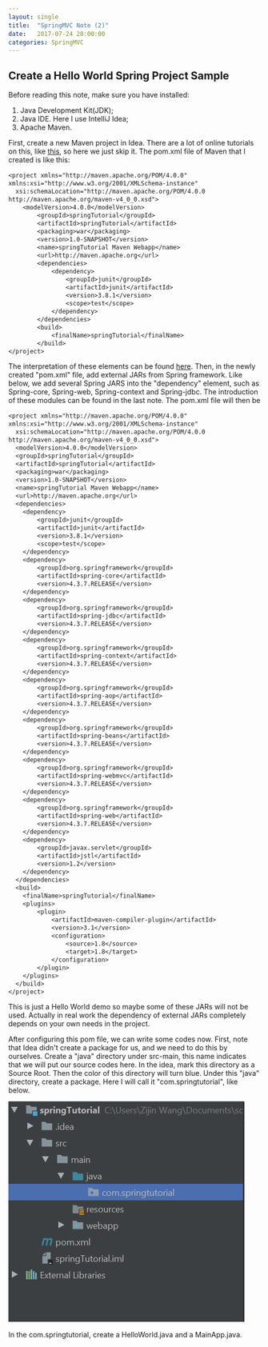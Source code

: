 ```yaml
---
layout: single
title:  "SpringMVC Note (2)"
date:   2017-07-24 20:00:00
categories: SpringMVC
---
```


## Create a Hello World Spring Project Sample

Before reading this note, make sure you have installed:

1. Java Development Kit(JDK);
2. Java IDE. Here I use IntelliJ Idea;
3. Apache Maven.


First, create a new Maven project in Idea. There are a lot of online tutorials on this, like [this](https://javapointers.com/tutorial/creating-web-application-using-maven-in-intellij/), so here we just skip it. The pom.xml file of Maven that I created is like this:
    
    <project xmlns="http://maven.apache.org/POM/4.0.0" xmlns:xsi="http://www.w3.org/2001/XMLSchema-instance"
      xsi:schemaLocation="http://maven.apache.org/POM/4.0.0 http://maven.apache.org/maven-v4_0_0.xsd">
    	<modelVersion>4.0.0</modelVersion>
      		<groupId>springTutorial</groupId>
      		<artifactId>springTutorial</artifactId>
      		<packaging>war</packaging>
      		<version>1.0-SNAPSHOT</version>
      		<name>springTutorial Maven Webapp</name>
      		<url>http://maven.apache.org</url>
      		<dependencies>
    			<dependency>
      				<groupId>junit</groupId>
      				<artifactId>junit</artifactId>
      				<version>3.8.1</version>
      				<scope>test</scope>
    			</dependency>
      		</dependencies>
      		<build>
    			<finalName>springTutorial</finalName>
      		</build>
    </project>

The interpretation of these elements can be found [here](https://spring.io/guides/gs/maven/). Then, in the newly created "pom.xml" file, add external JARs from Spring framework. Like below, we add several Spring JARS into the "dependency" element, such as Spring-core, Spring-web, Spring-context and Spring-jdbc. The introduction of these modules can be found in the last note. The pom.xml file will then be

    <project xmlns="http://maven.apache.org/POM/4.0.0" xmlns:xsi="http://www.w3.org/2001/XMLSchema-instance"
      xsi:schemaLocation="http://maven.apache.org/POM/4.0.0 http://maven.apache.org/maven-v4_0_0.xsd">
      <modelVersion>4.0.0</modelVersion>
      <groupId>springTutorial</groupId>
      <artifactId>springTutorial</artifactId>
      <packaging>war</packaging>
      <version>1.0-SNAPSHOT</version>
      <name>springTutorial Maven Webapp</name>
      <url>http://maven.apache.org</url>
      <dependencies>
    	<dependency>
      		<groupId>junit</groupId>
      		<artifactId>junit</artifactId>
      		<version>3.8.1</version>
      		<scope>test</scope>
    	</dependency>
    	<dependency>
      		<groupId>org.springframework</groupId>
      		<artifactId>spring-core</artifactId>
      		<version>4.3.7.RELEASE</version>
    	</dependency>
    	<dependency>
      		<groupId>org.springframework</groupId>
      		<artifactId>spring-jdbc</artifactId>
      		<version>4.3.7.RELEASE</version>
    	</dependency>
    	<dependency>
      		<groupId>org.springframework</groupId>
      		<artifactId>spring-context</artifactId>
      		<version>4.3.7.RELEASE</version>
    	</dependency>
    	<dependency>
      		<groupId>org.springframework</groupId>
      		<artifactId>spring-aop</artifactId>
      		<version>4.3.7.RELEASE</version>
    	</dependency>
    	<dependency>
      		<groupId>org.springframework</groupId>
      		<artifactId>spring-beans</artifactId>
      		<version>4.3.7.RELEASE</version>
    	</dependency>
    	<dependency>
      		<groupId>org.springframework</groupId>
      		<artifactId>spring-webmvc</artifactId>
      		<version>4.3.7.RELEASE</version>
    	</dependency>
    	<dependency>
      		<groupId>org.springframework</groupId>
      		<artifactId>spring-web</artifactId>
      		<version>4.3.7.RELEASE</version>
    	</dependency>
    	<dependency>
      		<groupId>javax.servlet</groupId>
      		<artifactId>jstl</artifactId>
      		<version>1.2</version>
    	</dependency>
      </dependencies>
      <build>
    	<finalName>springTutorial</finalName>
    	<plugins>
      		<plugin>
    			<artifactId>maven-compiler-plugin</artifactId>
    			<version>3.1</version>
    			<configuration>
      				<source>1.8</source>
      				<target>1.8</target>
    			</configuration>
      		</plugin>
    	</plugins>
      </build>
    </project>
    
This is just a Hello World demo so maybe some of these JARs will not be used. Actually in real work the dependency of external JARs completely depends on your own needs in the project.

After configuring this pom file, we can write some codes now. First, note that Idea didn't create a package for us, and we need to do this by ourselves. Create a "java" directory under src-main, this name indicates that we will put our source codes here. In the idea, mark this directory as a Source Root. Then the color of this directory will turn blue. Under this "java" directory, create a package. Here I will call it "com.springtutorial", like below.


![spring2-1](images\spring2-1.png)

In the com.springtutorial, create a HelloWorld.java and a MainApp.java.


